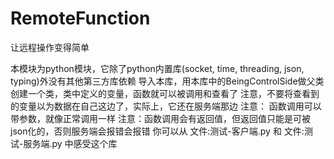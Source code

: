 # RemoteFunction
让远程操作变得简单

本模块为python模块，它除了python内置库(socket, time, threading, json, typing)外没有其他第三方库依赖
导入本库，用本库中的BeingControlSide做父类创建一个类，类中定义的变量，函数就可以被调用和查看了
注意，不要将查看到的变量以为数据在自己这边了，实际上，它还在服务端那边
注意： 函数调用可以带参数，就像正常调用一样
注意：函数调用会有返回值，但返回值只能是可被json化的，否则服务端会报错会报错
你可以从 文件:测试-客户端.py 和 文件:测试-服务端.py 中感受这个库
